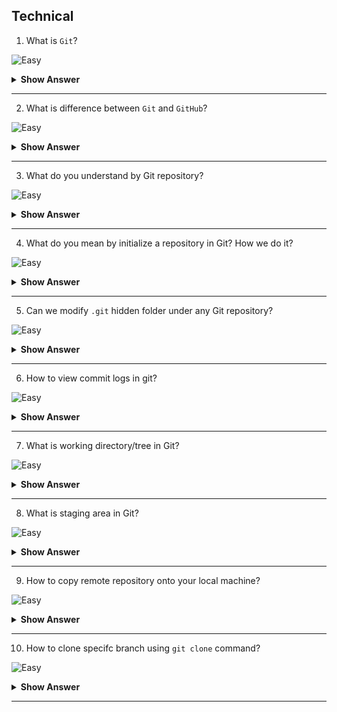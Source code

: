 ## Technical

1. What is `Git`?

![Easy](https://github.com/revaturelabs/interviewquestions/blob/dev/ComplexityTags/simple%20(2).svg)

<details> <summary> <b> Show Answer </b> </summary>

<blockquote> 
    
- `Git` is very famous tool which facilitates source code management in software development.
- We can track changes in computer files (versions) using `Git`.
- Using git can track progress of project overtime as well as coordinate work among team developers.
</blockquote> 

</details>

---
2. What is difference between `Git` and `GitHub`?

![Easy](https://github.com/revaturelabs/interviewquestions/blob/dev/ComplexityTags/simple%20(2).svg)

<details> <summary> <b> Show Answer </b> </summary>

<blockquote> 
    
- `Git` is a version control tool, used to manage history of changes performed to source code.
- Whereas `GitHub` is a web application which provides service to host source code, commonly referred to as Git repository.
- `GitHub` provides all of the distributed version control and `source code management (SCM)` functionalities of Git, along with few of its own features.
  
</blockquote> 

</details>

---
3. What do you understand by Git repository?

![Easy](https://github.com/revaturelabs/interviewquestions/blob/dev/ComplexityTags/simple%20(2).svg)

<details> <summary> <b> Show Answer </b> </summary>

<blockquote> 
    
- Git repository refers to a folder/location where all the Git files are stored.
- These files can either be stored on the local repository or on the remote repository.
- The local repository is the folder inside your system where you will find one hidden folder named `.git` 

</blockquote> 

</details>

---

4. What do you mean by initialize a repository in Git? How we do it?

![Easy](https://github.com/revaturelabs/interviewquestions/blob/dev/ComplexityTags/simple%20(2).svg)

<details> <summary> <b> Show Answer </b> </summary>

<blockquote> 
    
- Usually when the new project is created, developers first initialize the local repository using `Git` on their system.
- Initialize a repository in Git means creating a directory which will start tracking the changes to your files or source code.
- To do this, we first create a simple empty directory for our application and execute below command using Git-
- ```bash
- git init
- ```
- After above command, a hidden `.git` folder will appear in the directory.
</blockquote> 

</details>

---

5. Can we modify `.git` hidden folder under any Git repository?

![Easy](https://github.com/revaturelabs/interviewquestions/blob/dev/ComplexityTags/simple%20(2).svg)

<details> <summary> <b> Show Answer </b> </summary>

<blockquote> 
    
- Ideally the contents of .git folder are modified by `git` command, we are not supposed to tamper any files manually.
- The .git folder contains all information that is necessary for the project and all information relating commits, remote repository address, etc. 
- It also contains a log which stores the commit history and helps to roll back to the desired version of the code.
</blockquote> 

</details>

---

6. How to view commit logs in git?

![Easy](https://github.com/revaturelabs/interviewquestions/blob/dev/ComplexityTags/simple%20(2).svg)

<details> <summary> <b> Show Answer </b> </summary>

<blockquote> 
    
- Git repository holds all of the commits (snapshot of all your files at a point in time) that have been made. 
- We can access the commit history with the below command.
- ```bash
- git log
- ```
</blockquote> 

</details>

---

7. What is working directory/tree in Git?

![Easy](https://github.com/revaturelabs/interviewquestions/blob/dev/ComplexityTags/simple%20(2).svg)

<details> <summary> <b> Show Answer </b> </summary>

<blockquote> 
    
- The project files that we are currently working on are called as working tree, or working directory
- We can think of a working tree as a file system where you can view and modify files.
  
</blockquote> 

</details>

---

8. What is staging area in Git?

![Easy](https://github.com/revaturelabs/interviewquestions/blob/dev/ComplexityTags/simple%20(2).svg)

<details> <summary> <b> Show Answer </b> </summary>

<blockquote> 
    
- The staging area also called as index, is where commits are prepared. 
- The index compares the files in the working tree to the files in the repo. 
- When you make a change in the working tree, the index marks the file as modified before it is committed.
  
</blockquote> 

</details>

---

9. How to copy remote repository onto your local machine?

![Easy](https://github.com/revaturelabs/interviewquestions/blob/dev/ComplexityTags/simple%20(2).svg)

<details> <summary> <b> Show Answer </b> </summary>

<blockquote> 
    
- We can copy a remote repository onto your local machine using below command-
- ```bash
-  `git clone '<remote-repository-url>'`
-  ```
-  Above command will automatically set up a local master/main branch that tracks the remote master/main branch it was cloned from.
</blockquote> 

</details>

---

10. How to clone specifc branch using `git clone` command?

![Easy](https://github.com/revaturelabs/interviewquestions/blob/dev/ComplexityTags/simple%20(2).svg)

<details> <summary> <b> Show Answer </b> </summary>

<blockquote> 
    
- To clone lets say feature branch named `feature/audit` from the GitHub remote repository we can use below command-
- ```bash
- `git clone -b feature/audit --single-branch https://<github-username>@github.com/my-organization/my-project.git`
- ```
</blockquote> 

</details>

---
